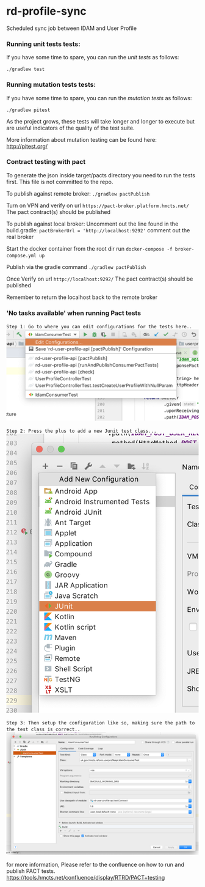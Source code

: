 # rd-profile-sync
Scheduled sync job between IDAM and User Profile

### Running unit tests tests:

If you have some time to spare, you can run the *unit tests* as follows:

```
./gradlew test
```

### Running mutation tests tests:

If you have some time to spare, you can run the *mutation tests* as follows:

```
./gradlew pitest
```

As the project grows, these tests will take longer and longer to execute but are useful indicators of the quality of the test suite.

More information about mutation testing can be found here:
http://pitest.org/

### Contract testing with pact

To generate the json inside target/pacts directory you need to run the tests first.
This file is not committed to the repo.

To publish against remote broker:
`./gradlew pactPublish`

Turn on VPN and verify on url `https://pact-broker.platform.hmcts.net/`
The pact contract(s) should be published


To publish against local broker:
Uncomment out the line found in the build.gradle:
`pactBrokerUrl = 'http://localhost:9292'`
comment out the real broker

Start the docker container from the root dir run
`docker-compose -f broker-compose.yml up`

Publish via the gradle command
`./gradlew pactPublish`

Once Verify on url `http://localhost:9292/`
The pact contract(s) should be published

Remember to return the localhost back to the remote broker

### 'No tasks available' when running Pact tests
`Step 1: Go to where you can edit configurations for the tests here..`
![pact1](readme-images/pact1.png?raw=true "Step 1")

`Step 2: Press the plus to add a new Junit test class...`
![pact2](readme-images/pact2.png?raw=true "Step 2")

`Step 3: Then setup the configuration like so, making sure the path to the test class is correct..`
![pact3](readme-images/pact3.png?raw=true "Step 3")

for more information, Please refer to the confluence on how to run and publish PACT tests.
https://tools.hmcts.net/confluence/display/RTRD/PACT+testing

